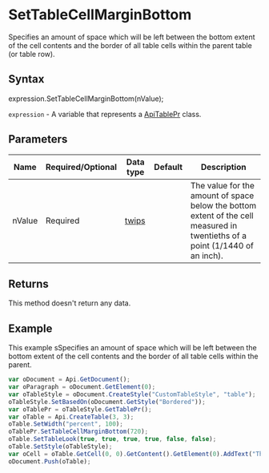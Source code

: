 # SetTableCellMarginBottom

Specifies an amount of space which will be left between the bottom extent of the cell contents and the border
of all table cells within the parent table (or table row).

## Syntax

expression.SetTableCellMarginBottom(nValue);

`expression` - A variable that represents a [ApiTablePr](../ApiTablePr.md) class.

## Parameters

| **Name** | **Required/Optional** | **Data type** | **Default** | **Description** |
| ------------- | ------------- | ------------- | ------------- | ------------- |
| nValue | Required | [twips](../../Enumeration/twips.md) |  | The value for the amount of space below the bottom extent of the cell measured in twentieths of a point (1/1440 of an inch). |

## Returns

This method doesn't return any data.

## Example

This example sSpecifies an amount of space which will be left between the bottom extent of the cell contents and the border of all table cells within the parent.

```javascript
var oDocument = Api.GetDocument();
var oParagraph = oDocument.GetElement(0);
var oTableStyle = oDocument.CreateStyle("CustomTableStyle", "table");
oTableStyle.SetBasedOn(oDocument.GetStyle("Bordered"));
var oTablePr = oTableStyle.GetTablePr();
var oTable = Api.CreateTable(3, 3);
oTable.SetWidth("percent", 100);
oTablePr.SetTableCellMarginBottom(720);
oTable.SetTableLook(true, true, true, true, false, false);
oTable.SetStyle(oTableStyle);
var oCell = oTable.GetCell(0, 0).GetContent().GetElement(0).AddText("This is just a sample text to show that the bottom cell margin is 36 points.");
oDocument.Push(oTable);
```
